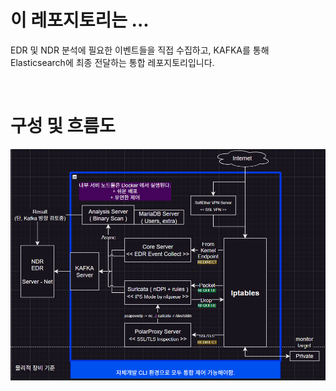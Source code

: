 # 이 레포지토리는 ...

EDR 및 NDR 분석에 필요한 이벤트들을 직접 수집하고, KAFKA를 통해 Elasticsearch에 최종 전달하는 통합 레포지토리입니다. 

<br>

# 구성 및 흐름도

![initial](https://github.com/lastime1650/EDR_NDR__event_collector/blob/main/images/Collector.png)